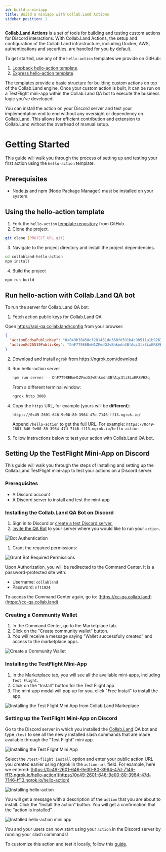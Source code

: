 ```yaml
---
id: build-a-miniapp
title: Build a miniapp with Collab.Land Actions
sidebar_position: 1
---
```


**Collab.Land Actions** is a set of tools for building and testing custom actions for Discord interactions. With Collab.Land Actions, the setup and configuration of the Collab.Land infrastructure, including Docker, AWS, authentications and securities, are handled for you by default.

To get started, use any of the `hello-action` templates we provide on GitHub:

1. [Loopback hello-action template](https://github.com/abridged/collabland-hello-action/).
2. [Express hello-action template](https://github.com/abridged/collabland-action-express). 

The templates provide a basic structure for building custom actions on top of the Collab.Land engine. Once your custom action is built, it can be run on a TestFlight mini-app within the Collab.Land QA bot to execute the business logic you've developed.

You can install the action on your Discord server and test your implementation end to end without any oversight or dependency on Collab.Land. This allows for efficient contribution and extension to Collab.Land without the overhead of manual setup.

# Getting Started

This guide will walk you through the process of setting up and testing your first action using the `hello-action` template.

## Prerequisites

- Node.js and npm (Node Package Manager) must be installed on your system.

## Using the hello-action template

1. Fork the `hello-action` [template repository](https://github.com/abridged/collabland-hello-action/) from GitHub.
2. Clone the project.

```bash
git clone [PROJECT_URL.git]
```

3. Navigate to the project directory and install the project dependencies.

```bash
cd collabland-hello-action
npm install
```

4. Build the project

```bash
npm run build
```

## Run hello-action with Collab.Land QA bot

To run the server for Collab.Land QA bot:

1. Fetch action public keys for Collab.Land QA

Open https://api-qa.collab.land/config from your browser:

```json
{
  "actionEcdsaPublicKey": "0x043b30458cf281461de368fd591b4c9b511a1b9263cea48517f41217ba14aa714fefea1adcfc9d8ae7ec0b4f7272f472178a5e674a1229ce5d2f2526244d62fbd8",
  "actionEd25519PublicKey": "DhF7T98EBmH1ZFmdGJvBhkmdn3BfAqc3tz8LxER8VH2q"
}
```

2. Download and install `ngrok` from https://ngrok.com/download

3. Run hello-action server

   ```sh
   npm run server -- DhF7T98EBmH1ZFmdGJvBhkmdn3BfAqc3tz8LxER8VH2q
   ```

   From a different terminal window:

   ```sh
   ngrok http 3000
   ```

4. Copy the `https` URL, for example (yours will be **different**):

   ```
   https://0c49-2601-646-9e00-80-3964-47d-7146-ff13.ngrok.io/
   ```

   Append `/hello-action` to get the full URL. For example: `https://0c49-2601-646-9e00-80-3964-47d-7146-ff13.ngrok.io/hello-action`

5. Follow instructions below to test your action with Collab.Land QA bot.

## Setting Up the TestFlight Mini-App on Discord

This guide will walk you through the steps of installing and setting up the Collab.Land TestFlight mini-app to test your actions on a Discord server.

### Prerequisites

- A Discord account
- A Discord server to install and test the mini-app

### Installing the Collab.Land QA Bot on Discord

1. Sign in to Discord or [create a test Discord server.](https://support.discord.com/hc/en-us/articles/204849977-How-do-I-create-a-server-)
2. [Invite the QA Bot](https://api-qa.collab.land/discord/bot-invite) to your server where you would like to run your `action`.

![Bot Authentication](../upstream-integrations/imgs/bot-invite.png)

1. Grant the required permissions:

![Grant Bot Required Permissions](../upstream-integrations/imgs/permissions.png)

Upon Authorization, you will be redirected to the Command Center. It is a password-protected site with:

- Username: `collabland`
- Password: `nft1024`

To access the Command Center again, go to: [https://cc-qa.collab.land](https://cc-qa.collab.land)

### Creating a Community Wallet

<!-- why do they need to create a community wallet? -->

1. In the Command Center, go to the Marketplace tab.
2. Click on the "Create community wallet" button.
3. You will receive a message saying "Wallet successfully created” and access to the marketplace apps.

![Create a Community Wallet](../upstream-integrations/imgs/community-wallet.png)

### Installing the TestFlight Mini-App

1. In the Marketplace tab, you will see all the available mini-apps, including `Test Flight`.
2. Click on the "Install" button for the Test Flight app.
3. The mini-app modal will pop up for you, click "Free Install" to install the app.

![Installing the Test Flight Mini App from Collab.Land Markeplace](../upstream-integrations/imgs/marketplace.png)

### Setting up the TestFlight Mini-App on Discord

Go to the Discord server in which you installed the [Collab.Land](https://Collab.Land) QA bot and type `/test` to see all the newly installed slash commands that are made available through the “Test Flight” mini app.

![Installing the Test Flight Mini App](../upstream-integrations/imgs/test-flight-command.png)

Select the `/test-flight install` option and enter your public action URL you created earlier using nfgrok in the `action-url` field. For example, here we entered: [https://0c49-2601-646-9e00-80-3964-47d-7146-ff13.ngrok.io/hello-action](https://0c49-2601-646-9e00-80-3964-47d-7146-ff13.ngrok.io/hello-action)

![Installing hello-action ](../upstream-integrations/imgs/install.png)

You will get a message with a description of the `action` that you are about to install. Click the “Install the action” button. You will get a confirmation that the “action is installed”.

![Installed hello-action mini app](../upstream-integrations/imgs/installed-action.png)

You and your users can now start using your `action` in the Discord server by running your slash commands!

To customize this action and test it locally, follow this [guide](./test-locally.md).

<!-- For example, here `/hello-action` command is installed -->

<!-- ![Untitled](<Create%20Test%20Flight%20Mini%20Apps%20(actions)%20on%20Collab%20L%209ed73b509b4b4a459c8c901b4640c01a/Untitled%207.png>)

![Untitled](<Create%20Test%20Flight%20Mini%20Apps%20(actions)%20on%20Collab%20L%209ed73b509b4b4a459c8c901b4640c01a/Untitled%208.png>)

![Untitled](<Create%20Test%20Flight%20Mini%20Apps%20(actions)%20on%20Collab%20L%209ed73b509b4b4a459c8c901b4640c01a/Untitled%209.png>)

![Untitled](<Create%20Test%20Flight%20Mini%20Apps%20(actions)%20on%20Collab%20L%209ed73b509b4b4a459c8c901b4640c01a/Untitled%2010.png>) -->

<!-- The above example shows a Hello World version of what you can do with Collab Actions. Here, once you enter `/hello-action your-name <NAME>`, you first get a “Hello, `<NAME>`!” Greeting message, then showing if your action needs any user permissions, you can list it and the user will have the option to approve or deny it. There is a 3rd follow-up message with a counter of 5 seconds and it disappears after that. This is all just to show what’s possible with Actions! -->

<!-- Please also note that in the above example, all the messages are [ephemeral messages](https://www.notion.so/Discord-Guest-Pass-29d94871d6cf4003ada2b80e258b15e8), you can also make your follow-up message(s) public if needed! -->
